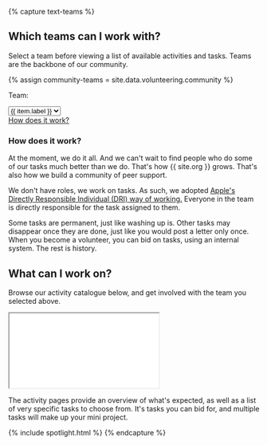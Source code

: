 {% capture text-teams %}
## Which teams can I work with?

Select a team before viewing a list of available activities and tasks.
Teams are the backbone of our community.

{% assign community-teams = site.data.volunteering.community %}
<div class="row">
<div class="col-3">
<p>Team:</p>
</div>
<div class="col-3">
<select onchange="handleChange(this)">
{% for item in community-teams %}
<option value="{{ item.value | prepend: site.baseurl }}" label="{{ item.label }}">{{ item.text }}</option>
{% endfor %}
</select>
</div>
<div class="col-6">
<a data-toggle="collapse" href="#how-it-works" aria-expanded="false" aria-controls="how-it-works">How does it work?</a>
</div>
</div>

<div class="collapse" id="how-it-works">
<h3>How does it work?</h3>

At the moment, we do it all.
And we can't wait to find people who do some of our tasks much better than we do.
That's how {{ site.org }} grows.
That's also how we build a community of peer support.

We don't have roles, we work on tasks.
As such, we adopted <a href="https://mentorphile.com/2019/03/05/fostering-apples-culture-of-accountability-the-dri/">Apple's Directly Responsible Individual (DRI) way of working.</a>
Everyone in the team is directly responsible for the task assigned to them.

Some tasks are permanent, just like washing up is.
Other tasks may disappear once they are done, just like you would post a letter only once.
When you become a volunteer, you can bid on tasks, using an internal system.
The rest is history.
</div>

## What can I work on?

Browse our activity catalogue below, and get involved with the team you selected above.

<div class="iframe-container">
<iframe src="{{ '/volunteering/research-and-development/index.html' | prepend: site.baseurl }}" title="Research and Development" id="iframe-id" class="responsive-iframe"></iframe>
</div>

The activity pages provide an overview of what's expected, as well as a list of very specific tasks to choose from.
It's tasks you can bid for, and multiple tasks will make up your mini project.

{% include spotlight.html %}
{% endcapture %}
